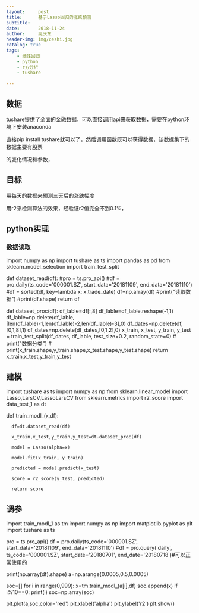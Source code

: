 ```yaml
---
layout:     post
title:      基于Lasso回归的涨跌预测
subtitle:  
date:       2018-11-24
author:     高庆东
header-img: img/ceshi.jpg
catalog: true
tags:
    - 线性回归
    - python
    - r方分析
    - tushare
    
---
```


## 数据
tushare提供了全面的金融数据，可以直接调用api来获取数据，需要在python环境下安装anaconda

直接pip install tushare就可以了，然后调用函数既可以获得数据，该数据集下的数据主要有股票

的变化情况和参数，

## 目标
用每天的数据来预测三天后的涨跌幅度

用r2来检测算法的效果，经验证r2值完全不到0.1%，

## python实现

### 数据读取

  import numpy as np
  import tushare as ts
  import pandas as pd
  from sklearn.model_selection import train_test_split


  def dataset_read(df):
      #pro = ts.pro_api()
      #df = pro.daily(ts_code='000001.SZ', start_data='20181109', end_data='20181110')
      #df = sorted(df, key=lambda x: x.trade_date)
      df=np.array(df)
      #print("读取数据")
      #print(df.shape)
      return df

  def dataset_proc(df):
      df_lable=df[:,8]
      df_lable=df_lable.reshape(-1,1)
      df_lable=np.delete(df_lable,[len(df_lable)-1,len(df_lable)-2,len(df_lable)-3],0)
      df_dates=np.delete(df,[0,1,8],1)
      df_dates=np.delete(df_dates,[0,1,2],0)
      x_train, x_test, y_train, y_test = train_test_split(df_dates, df_lable, test_size=0.2, random_state=0)
      # print("数据分类")
      # print(x_train.shape,y_train.shape,x_test.shape,y_test.shape)
      return x_train,x_test,y_train,y_test


## 建模

  import tushare as ts
  import numpy as np
  from sklearn.linear_model import Lasso,LarsCV,LassoLarsCV
  from sklearn.metrics import r2_score
  import data_test_1 as dt


  def train_modl_(x,df):

      df=dt.dataset_read(df)

      x_train,x_test,y_train,y_test=dt.dataset_proc(df)

      model = Lasso(alpha=x)

      model.fit(x_train, y_train)

      predicted = model.predict(x_test)

      score = r2_score(y_test, predicted)

      return score
      
      
## 调参
  import train_modl_1 as tm
  import numpy as np
  import matplotlib.pyplot as plt
  import tushare as ts

  pro = ts.pro_api()
  df = pro.daily(ts_code='000001.SZ', start_data='20181109', end_data='20181110')
  #df = pro.query('daily', ts_code='000001.SZ', start_date='20180701', end_date='20180718')#可以正常使用的

  print(np.array(df).shape)
  a=np.arange(0.0005,0.5,0.0005)

  soc=[]
  for i in range(0,999):
      x=tm.train_modl_(a[i],df)
      soc.append(x)
      if i%10==0:
          print(i)
  soc=np.array(soc)


  plt.plot(a,soc,color='red')
  plt.xlabel('alpha')
  plt.ylabel('r2')
  plt.show()





